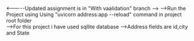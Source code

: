<-----Updated assignment is in "With vaalidation" branch -->
-->Run the Project using Using "uvicorn address:app --reload" command in project root folder    
-->For this project i have used sqllite database
-->Address fields are id,city and State
